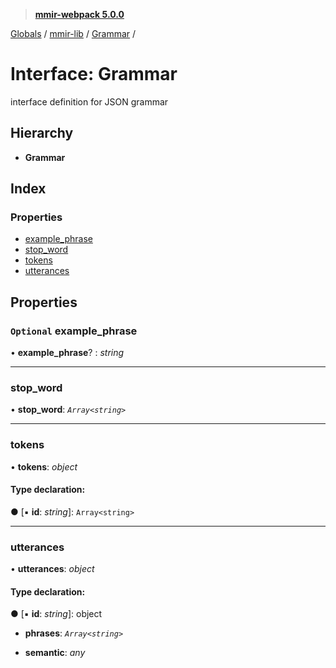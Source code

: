 > **[mmir-webpack 5.0.0](../README.md)**

[Globals](../README.md) / [mmir-lib](../modules/mmir_lib.md) / [Grammar](mmir_lib.grammar.md) /

# Interface: Grammar

interface definition for JSON grammar

## Hierarchy

* **Grammar**

## Index

### Properties

* [example_phrase](mmir_lib.grammar.md#optional-example_phrase)
* [stop_word](mmir_lib.grammar.md#stop_word)
* [tokens](mmir_lib.grammar.md#tokens)
* [utterances](mmir_lib.grammar.md#utterances)

## Properties

### `Optional` example_phrase

• **example_phrase**? : *string*

___

###  stop_word

• **stop_word**: *`Array<string>`*

___

###  tokens

• **tokens**: *object*

#### Type declaration:

● \[▪ **id**: *string*\]: `Array<string>`

___

###  utterances

• **utterances**: *object*

#### Type declaration:

● \[▪ **id**: *string*\]: object

* **phrases**: *`Array<string>`*

* **semantic**: *any*
